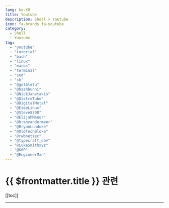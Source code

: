 ```yaml
---
lang: ko-KR
title: Youtube
description: Shell > Youtube
icon: fa-brands fa-youtube
category: 
  - Shell
  - Youtube
tag:
  - "youtube"
  - "tutorial"
  - "bash"
  - "linux"
  - "macos"
  - "terminal"
  - "sed"
  - "sh"
  - "@gotbletu"
  - "@bashbunni"
  - "@NickJanetakis"
  - "@DistroTube"
  - "@DigitalMetal"
  - "@EzeeLinux"
  - "@Steve8708"
  - "@ElijahManor"
  - "@branvandermeer"
  - "@BryanLunduke"
  - "@OldTechBloke"
  - "@rwbnetsec"
  - "@typecraft_dev"
  - "@LukeSmithxyz"
  - "@K0P"
  - "@EngineerMan"
---
```


# {{ $frontmatter.title }} 관련

[[toc]]

---

<MyYouTubeItems jsonName="yu-gotbletu" /><!-- gotbletu -->
<MyYouTubeItems jsonName="yu-bashbunni" /><!-- bashbunni -->
<MyYouTubeItems jsonName="yu-NickJanetakis" /><!-- Nick Janetakis -->
<MyYouTubeItems jsonName="yu-DistroTube" /><!-- DistroTube -->
<MyYouTubeItems jsonName="yu-DigitalMetal" /><!-- Kris Occhipinti -->
<MyYouTubeItems jsonName="yu-EzeeLinux" /><!-- Joe Collins -->
<MyYouTubeItems jsonName="yu-Steve8708" /><!-- Steve (Builder.io) -->
<MyYouTubeItems jsonName="yu-ElijahManor" /><!-- Elijah Manor -->
<MyYouTubeItems jsonName="yu-branvandermeer" /><!-- Bran van der Meer -->
<MyYouTubeItems jsonName="yu-BryanLunduke" /><!-- Bryan Lunduke -->
<MyYouTubeItems jsonName="yu-OldTechBloke" /><!-- OldTechBloke -->
<MyYouTubeItems jsonName="yu-rwbnetsec" /><!-- rwbnetsec -->
<MyYouTubeItems jsonName="yu-typecraft_dev" /><!-- typecraft -->
<MyYouTubeItems jsonName="yu-LukeSmithxyz" /><!-- Luke Smith -->
<MyYouTubeItems jsonName="yu-K0P" /><!-- Khalili Oriented Programming  -->
<MyYouTubeItems jsonName="yu-EngineerMan" /><!-- Engineer Man -->
<MyYouTubeItems jsonName="yu-warpdotdev" /><!-- warpdotdev -->
<MyYouTubeItems jsonName="yu-theradlectures" /><!-- The Rad Lectures -->
<MyYouTubeItems jsonName="yu-ascourter" /><!-- Andrew Courter -->
<MyYouTubeItems jsonName="yu-gardiner_bryant" /><!-- Gardiner Bryant -->
<MyYouTubeItems jsonName="yu-tech_craft" /><!-- Tech Craft -->
<MyYouTubeItems jsonName="yu-2kabhishek" /><!-- Abhishek Keshri -->
<MyYouTubeItems jsonName="yu-navekeng" /><!-- Navek -->
<MyYouTubeItems jsonName="yu-CODE_IS_EVERYTHING" /><!-- CODE IS EVERYTHING -->
<MyYouTubeItems jsonName="yu-SebastianDaschnerIT" /><!-- Sebastian Daschner -->
<MyYouTubeItems jsonName="yu-TheArtOfTheTerminal" /><!-- The Art Of The Terminal -->
<MyYouTubeItems jsonName="yu-sagaratytube" /><!-- Dispatch -->
<MyYouTubeItems jsonName="yu-charmcli" /><!-- Charm CLI -->
<MyYouTubeItems jsonName="yu-LeetCipher" /><!-- Leet Cipher -->
<MyYouTubeItems jsonName="yu-theurbanpenguin" /><!-- theurbanpenguin -->
<MyYouTubeItems jsonName="yu-AlsGeekLab" /><!-- Al's Geek Lab -->
<MyYouTubeItems jsonName="yu-KeepOnCoding" /><!-- Keep On Coding -->
<MyYouTubeItems jsonName="yu-dreamsofautonomy" /><!-- Dreams of Autonomy -->

<TagLinks />